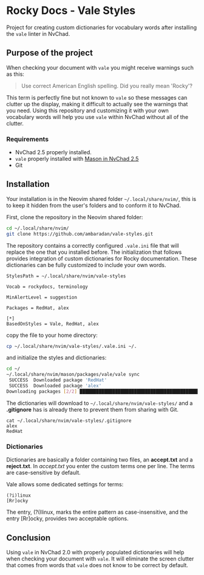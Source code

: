 # Rocky Docs - Vale Styles

Project for creating custom dictionaries for vocabulary words after installing the `vale` linter in NvChad.

## Purpose of the project

When checking your document with `vale` you might receive warnings such as this:

> Use correct American English spelling. Did you really mean 'Rocky'?

This term is perfectly fine but not known to `vale` so these messages can clutter up the display, making it difficult to actually see the warnings that you need. Using this repository and customizing it with your own vocabulary words will help you use `vale` within NvChad without all of the clutter.

### Requirements

- NvChad 2.5 properly installed.
- `vale` properly installed with [Mason in NvChad 2.5](https://https://docs.rockylinux.org/books/nvchad/vale_nvchad/)
- Git

## Installation

Your installation is in the Neovim shared folder `~/.local/share/nvim/`, this is to keep it hidden from the user's folders and to conform it to NvChad.

First, clone the repository in the Neovim shared folder:

```bash
cd ~/.local/share/nvim/
git clone https://github.com/ambaradan/vale-styles.git
```

The repository contains a correctly configured `.vale.ini` file  that will replace the one that you installed before. The initialization that follows provides integration of custom dictionaries for Rocky documentation. These dictionaries can be fully customized to include your own words.

```text
StylesPath = ~/.local/share/nvim/vale-styles

Vocab = rockydocs, terminology

MinAlertLevel = suggestion

Packages = RedHat, alex

[*]
BasedOnStyles = Vale, RedHat, alex
```

copy the file to your home directory:

```bash
cp ~/.local/share/nvim/vale-styles/.vale.ini ~/.
```

and initialize the styles and dictionaries:

```bash
cd ~/
~/.local/share/nvim/mason/packages/vale/vale sync
 SUCCESS  Downloaded package 'RedHat'                                                                 
 SUCCESS  Downloaded package 'alex'                                                                    
Downloading packages [2/2] █████████████████████████████████████████████ 100% | 2s
```

The dictionaries will download to `~/.local/share/nvim/vale-styles/` and a **.gitignore** has is already there to prevent them from sharing with Git.

```text
cat ~/.local/share/nvim/vale-styles/.gitignore
alex
RedHat
```

### Dictionaries

Dictionaries are basically a folder containing two files, an **accept.txt** and a **reject.txt**. In *accept.txt* you enter the custom terms one per line. The terms are case-sensitive by default.

Vale allows some dedicated settings for terms:

```text
(?i)linux
[Rr]ocky
```

The entry, (?i)linux, marks the entire pattern as case-insensitive, and the entry [Rr]ocky, provides two acceptable options.

## Conclusion

Using `vale` in NvChad 2.0 with properly populated dictionaries will help when checking your document with `vale`. It will eliminate the screen clutter that comes from words that `vale` does not know to be correct by default.
